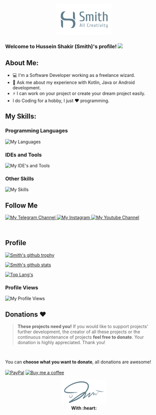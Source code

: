 <p align="center">
  <img src="https://raw.githubusercontent.com/smith8h/smith8h/main/20221103_150133.png" style="width: 35%;" alt="My Logo"/>
</p>

### Welcome to Hussein Shakir (Smith)'s profile! <img src="https://media.giphy.com/media/hvRJCLFzcasrR4ia7z/giphy.gif" width="28">

## About Me:
- 💻 I'm a Software Developer working as a freelance wizard.
- 💬 Ask me about my experience with Kotlin, Java or Android development.
- ⚡ I can work on your project or create your dream project easily.
- I do Coding for a hobby, I just ❤ programming.<br/>

## My Skills:
### Programming Languages
<p>
  <img src="https://skillicons.dev/icons?i=java,kotlin,dart,python,gradle&perline=12"  alt="My Languages"/>
</p>

### IDEs and Tools
<p>
<img src="https://skillicons.dev/icons?i=androidstudio,idea,vscode,gradle,git,github,replit,stackoverflow&perline=12"  alt="My IDE's and Tools"/>
</p>

### Other Skills
<p>
<img src="https://skillicons.dev/icons?i=materialui,firebase,flask,bots,regex,md,html&perline=12"  alt="My Skills"/>
</p>

## Follow Me
<p>
  <a href="https://t.me/smithdev" target="_blank">
    <img src="https://img.shields.io/badge/Telegram-2CA5E0?style=for-the-badge&logo=telegram&logoColor=white"  alt="My Telegram Channel"/>
  </a>
  <a href="https://instagram.com/smith8h" target="_blank">
    <img src="https://img.shields.io/badge/Instagram-E4405F?style=for-the-badge&logo=instagram&logoColor=white" alt="My Instagram"/>
  </a>
  <a href="https://youtube.com/@smith8h" target="_blank">
    <img src="https://img.shields.io/badge/YouTube-FF0000?style=for-the-badge&logo=youtube&logoColor=white" alt="My Youtube Channel"/>
  </a>
</p>
<br/>

## Profile
[![Smith's github trophy](https://github-profile-trophy.vercel.app/?username=smith8h&row=2)](https://github.com/ryo-ma/github-profile-trophy)
<br/>

[![Smith's github stats](https://github-readme-stats.vercel.app/api?username=smith8h&show_icons=true&theme=noctis_minimus)](https://github.com/anuraghazra/github-readme-stats)
<br/>

[![Top Lang's](https://github-readme-stats.vercel.app/api/top-langs/?username=smith8h&layout=compact)](https://github.com/anuraghazra/github-readme-stats)
<br/>

### Profile Views
  <img src="https://profile-counter.glitch.me/smith8h/count.svg"  alt="My Profile Views"/>
<br/>

## Donations :heart:
> **These projects need you!** If you would like to support projects' further development, the creator of all these projects or the continuous maintenance of projects **feel free to donate**. Your donation is highly appreciated. Thank you!
<br/>

You can **choose what you want to donate**, all donations are awesome!</br>
<br/>
[![PayPal](https://img.shields.io/badge/PayPal-00457C?style=for-the-badge&logo=paypal&logoColor=white)](https://www.paypal.me/husseinshakir)
[![Buy me a coffee](https://img.shields.io/badge/Buy_Me_A_Coffee-FFDD00?style=for-the-badge&logo=buy-me-a-coffee&logoColor=black)](https://www.buymeacoffee.com/HusseinShakir)
<br/>

<p align="center">
  <img src="https://raw.githubusercontent.com/smith8h/smith8h/main/20221103_150053.png" style="width: 28%;" alt="My Signing"/>
  <br><b>With :heart:</b>
</p>
